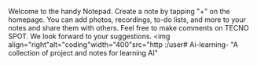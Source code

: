 Welcome to the handy Notepad.
Create a note by tapping "+" on the homepage.
You can add photos, recordings, to-do lists, and more to your notes and share them with others.
Feel free to make comments on TECNO SPOT. We look forward to your suggestions.
<img align="right"alt="coding"width="400"src="http :/user# Ai-learning-
"A collection of project and notes for learning AI"
